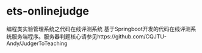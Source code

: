 # ets-onlinejudge
编程类实验管理系统之代码在线评测系统
基于Springboot开发的代码在线评测系统服务端程序。服务器判题核心请参见https://github.com/CQJTU-Andy/JudgerToTeaching

